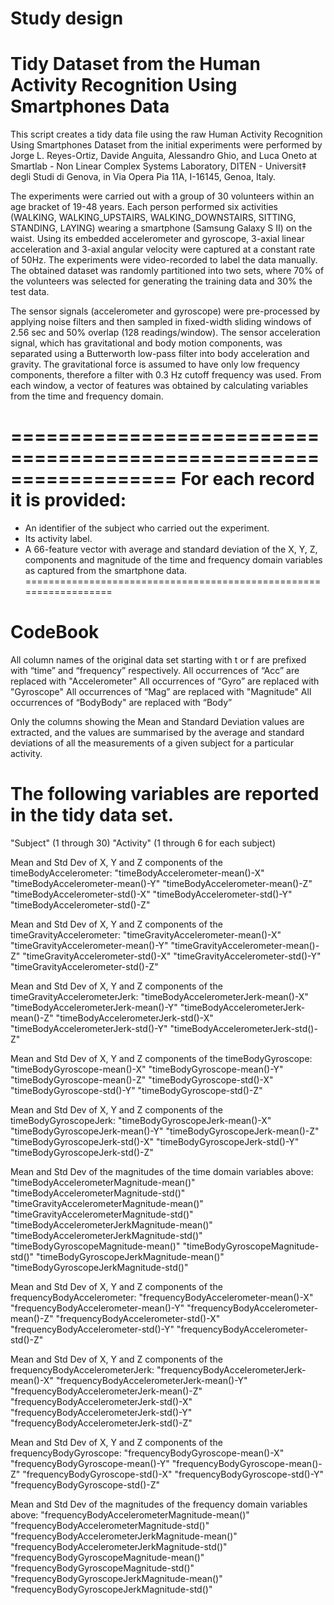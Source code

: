 Study design
==================================================================
Tidy Dataset from the Human Activity Recognition Using Smartphones Data
==================================================================

This script creates a tidy data file using the raw Human Activity Recognition Using Smartphones Dataset from the initial experiments were performed by Jorge L. Reyes-Ortiz, Davide Anguita, Alessandro Ghio, and Luca Oneto at Smartlab - Non Linear Complex Systems Laboratory, DITEN - Universit‡ degli Studi di Genova, in Via Opera Pia 11A, I-16145, Genoa, Italy.

The experiments were carried out with a group of 30 volunteers within an age bracket of 19-48 years. Each person performed six activities (WALKING, WALKING_UPSTAIRS, WALKING_DOWNSTAIRS, SITTING, STANDING, LAYING) wearing a smartphone (Samsung Galaxy S II) on the waist. Using its embedded accelerometer and gyroscope, 3-axial linear acceleration and 3-axial angular velocity were captured at a constant rate of 50Hz. The experiments were video-recorded to label the data manually. The obtained dataset was randomly partitioned into two sets, where 70% of the volunteers was selected for generating the training data and 30% the test data. 

The sensor signals (accelerometer and gyroscope) were pre-processed by applying noise filters and then sampled in fixed-width sliding windows of 2.56 sec and 50% overlap (128 readings/window). The sensor acceleration signal, which has gravitational and body motion components, was separated using a Butterworth low-pass filter into body acceleration and gravity. The gravitational force is assumed to have only low frequency components, therefore a filter with 0.3 Hz cutoff frequency was used. From each window, a vector of features was obtained by calculating variables from the time and frequency domain. 

==================================================================
For each record it is provided:
======================================

- An identifier of the subject who carried out the experiment.
- Its activity label.
- A 66-feature vector with average and standard deviation of the X, Y, Z, components and magnitude of the time and frequency domain variables as captured from the smartphone data. 
==================================================================



CodeBook
==================================================================

All column names of the original data set starting with t or f are prefixed with “time” and “frequency” respectively. 
All occurrences of “Acc” are replaced with "Accelerometer"
All occurrences of “Gyro” are replaced with "Gyroscope"
All occurrences of “Mag” are replaced with "Magnitude"
All occurrences of “BodyBody" are replaced with “Body”

Only the columns showing the Mean and Standard Deviation values are extracted, and the values are summarised by the average and standard deviations of all the measurements of a given subject for a particular activity. 


The following variables are reported in the tidy data set.
==================================================================

"Subject" (1 through 30)
"Activity" (1 through 6 for each subject)

Mean and Std Dev of X, Y and Z components of the timeBodyAccelerometer:
"timeBodyAccelerometer-mean()-X" 
"timeBodyAccelerometer-mean()-Y" 
"timeBodyAccelerometer-mean()-Z" 
"timeBodyAccelerometer-std()-X" 
"timeBodyAccelerometer-std()-Y" 
"timeBodyAccelerometer-std()-Z" 

Mean and Std Dev of X, Y and Z components of the timeGravityAccelerometer:
"timeGravityAccelerometer-mean()-X" 
"timeGravityAccelerometer-mean()-Y" 
"timeGravityAccelerometer-mean()-Z" 
"timeGravityAccelerometer-std()-X" 
"timeGravityAccelerometer-std()-Y" 
"timeGravityAccelerometer-std()-Z" 

Mean and Std Dev of X, Y and Z components of the timeGravityAccelerometerJerk:
"timeBodyAccelerometerJerk-mean()-X" 
"timeBodyAccelerometerJerk-mean()-Y" 
"timeBodyAccelerometerJerk-mean()-Z" 
"timeBodyAccelerometerJerk-std()-X" 
"timeBodyAccelerometerJerk-std()-Y" 
"timeBodyAccelerometerJerk-std()-Z" 

Mean and Std Dev of X, Y and Z components of the timeBodyGyroscope:
"timeBodyGyroscope-mean()-X" 
"timeBodyGyroscope-mean()-Y" 
"timeBodyGyroscope-mean()-Z" 
"timeBodyGyroscope-std()-X" 
"timeBodyGyroscope-std()-Y" 
"timeBodyGyroscope-std()-Z" 

Mean and Std Dev of X, Y and Z components of the timeBodyGyroscopeJerk:
"timeBodyGyroscopeJerk-mean()-X" 
"timeBodyGyroscopeJerk-mean()-Y" 
"timeBodyGyroscopeJerk-mean()-Z" 
"timeBodyGyroscopeJerk-std()-X" 
"timeBodyGyroscopeJerk-std()-Y" 
"timeBodyGyroscopeJerk-std()-Z" 

Mean and Std Dev of the magnitudes of the time domain variables above:
"timeBodyAccelerometerMagnitude-mean()" 
"timeBodyAccelerometerMagnitude-std()" 
"timeGravityAccelerometerMagnitude-mean()" "timeGravityAccelerometerMagnitude-std()" "timeBodyAccelerometerJerkMagnitude-mean()" "timeBodyAccelerometerJerkMagnitude-std()" 
"timeBodyGyroscopeMagnitude-mean()" 
"timeBodyGyroscopeMagnitude-std()" 
"timeBodyGyroscopeJerkMagnitude-mean()" 
"timeBodyGyroscopeJerkMagnitude-std()" 

Mean and Std Dev of X, Y and Z components of the frequencyBodyAccelerometer:
"frequencyBodyAccelerometer-mean()-X" 
"frequencyBodyAccelerometer-mean()-Y" 
"frequencyBodyAccelerometer-mean()-Z" 
"frequencyBodyAccelerometer-std()-X" 
"frequencyBodyAccelerometer-std()-Y" 
"frequencyBodyAccelerometer-std()-Z" 

Mean and Std Dev of X, Y and Z components of the frequencyBodyAccelerometerJerk:
"frequencyBodyAccelerometerJerk-mean()-X" 
"frequencyBodyAccelerometerJerk-mean()-Y" 
"frequencyBodyAccelerometerJerk-mean()-Z" 
"frequencyBodyAccelerometerJerk-std()-X" 
"frequencyBodyAccelerometerJerk-std()-Y" 
"frequencyBodyAccelerometerJerk-std()-Z" 

Mean and Std Dev of X, Y and Z components of the frequencyBodyGyroscope:
"frequencyBodyGyroscope-mean()-X" 
"frequencyBodyGyroscope-mean()-Y" 
"frequencyBodyGyroscope-mean()-Z" 
"frequencyBodyGyroscope-std()-X" 
"frequencyBodyGyroscope-std()-Y" 
"frequencyBodyGyroscope-std()-Z" 

Mean and Std Dev of the magnitudes of the frequency domain variables above:
"frequencyBodyAccelerometerMagnitude-mean()" "frequencyBodyAccelerometerMagnitude-std()" "frequencyBodyAccelerometerJerkMagnitude-mean()" "frequencyBodyAccelerometerJerkMagnitude-std()" "frequencyBodyGyroscopeMagnitude-mean()" 
"frequencyBodyGyroscopeMagnitude-std()" 
"frequencyBodyGyroscopeJerkMagnitude-mean()" "frequencyBodyGyroscopeJerkMagnitude-std()"






